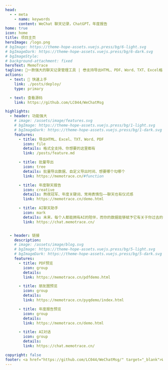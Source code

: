 ```yaml
---
head:
  - - meta
    - name: keywords
      content: WeChat 聊天记录，ChatGPT，年度报告
home: true
icon: home
title: 项目主页
heroImage: /logo.png
# bgImage: https://theme-hope-assets.vuejs.press/bg/6-light.svg
# bgImageDark: https://theme-hope-assets.vuejs.press/bg/6-dark.svg
# bgImageStyle:
# background-attachment: fixed
heroText: MemoTrace
tagline: 🧩一款强大的聊天记录管理工具 | 😎支持导出HTML、PDF、Word、TXT、Excel格式
actions:
  - text: 🚀 快速上手
    link: ./posts/deploy/
    type: primary

  - text: 查看源码
    link: https://github.com/LC044/WeChatMsg

highlights:
  - header: 功能强大
    # image: /assets/image/features.svg
    # bgImage: https://theme-hope-assets.vuejs.press/bg/1-light.svg
    # bgImageDark: https://theme-hope-assets.vuejs.press/bg/1-dark.svg
    features:
      - title: 导出HTML、Excel、TXT、Word、PDF
        icon: file
        details: 格式全支持、你想要的这里都有
        link: /posts/feature.md

      - title: 批量导出
        icon: tree
        details: 批量导出数据、自定义导出时间、想要哪个勾哪个
        link: https://memotrace.cn/#function

      - title: 年度聊天报告
        icon: creative
        details: 熬夜冠军、年度关键词、常用表情包——聊天也有仪式感
        link: https://memotrace.cn/demo.html

      - title: AI聊天助手
        icon: mark
        details: 未来，每个人都能拥有AI的陪伴，而你的数据能够赋予它有关于你过去的珍贵记忆。
        link: https://chat.memotrace.cn/


  - header: 链接
    description:
    # image: /assets/image/blog.svg
    # bgImage: https://theme-hope-assets.vuejs.press/bg/5-light.svg
    # bgImageDark: https://theme-hope-assets.vuejs.press/bg/5-dark.svg
    features:
      - title: PDF预览
        icon: group
        details:
        link: https://memotrace.cn/pdfdemo.html

      - title: 朋友圈预览
        icon: group
        details:
        link: https://memotrace.cn/pyqdemo/index.html

      - title: 年度报告预览
        icon: group
        details:
        link: https://memotrace.cn/demo.html

      - title: AI对话
        icon: group
        details:
        link: https://chat.memotrace.cn/

copyright: false
footer: <a href="https://github.com/LC044/WeChatMsg/" target="_blank">WechatMsg</a> 版权所有 © 2024 MemoTrace  <br/> <br/> <a href="http://beian.miit.gov.cn/" target="_blank" rel="nofollow noopener">陕ICP备2023017789号</a>&nbsp;&nbsp;<a href="http://www.beian.gov.cn/portal/registerSystemInfo?recordcode=61019002002696" rel="nofollow noopener" class="beian-police" target="_blank">陕公网安备61019002002696号</a>
---
```

